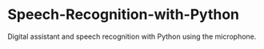 # Speech-Recognition-with-Python
Digital assistant and speech recognition with Python using the microphone. 

